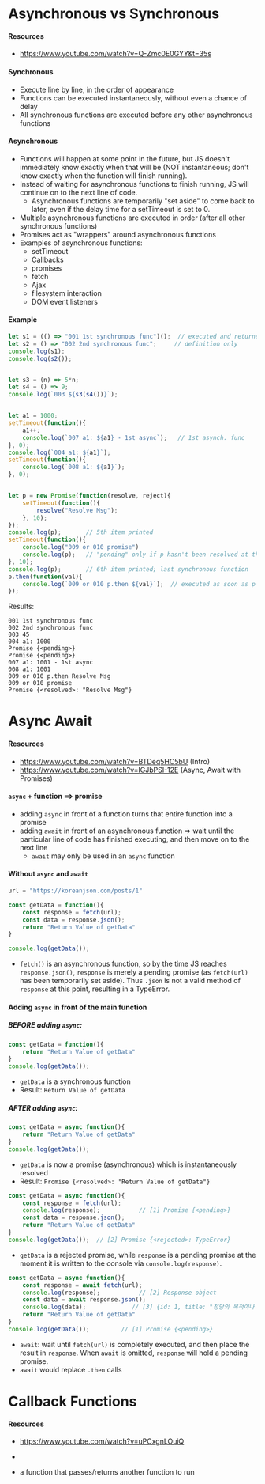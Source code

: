 # Asynchronous vs Synchronous

#### Resources

- https://www.youtube.com/watch?v=Q-Zmc0E0GYY&t=35s



#### Synchronous

- Execute line by line, in the order of appearance
- Functions can be executed instantaneously, without even a chance of delay
- All synchronous functions are executed before any other asynchronous functions



#### Asynchronous

- Functions will happen at some point in the future, but JS doesn't immediately know exactly when that will be (NOT instantaneous; don't know exactly when the function will finish running).
- Instead of waiting for asynchronous functions to finish running, JS will continue on to the next line of code.
  - Asynchronous functions are temporarily "set aside" to come back to later, even if the delay time for a setTimeout is set to 0.
- Multiple asynchronous functions are executed in order (after all other synchronous functions)
- Promises act as "wrappers" around asynchronous functions
- Examples of asynchronous functions:
  - setTimeout
  - Callbacks
  - promises
  - fetch
  - Ajax
  - filesystem interaction
  - DOM event listeners



#### Example

```javascript
let s1 = (() => "001 1st synchronous func")();  // executed and returned
let s2 = () => "002 2nd synchronous func";     // definition only
console.log(s1);
console.log(s2());


let s3 = (n) => 5*n;
let s4 = () => 9;
console.log(`003 ${s3(s4())}`);


let a1 = 1000;
setTimeout(function(){
    a1++;
    console.log(`007 a1: ${a1} - 1st async`);   // 1st asynch. func
}, 0);
console.log(`004 a1: ${a1}`);
setTimeout(function(){
    console.log(`008 a1: ${a1}`);
}, 0);


let p = new Promise(function(resolve, reject){
    setTimeout(function(){
        resolve("Resolve Msg");
    }, 10);
});
console.log(p);       // 5th item printed
setTimeout(function(){
    console.log("009 or 010 promise")
    console.log(p);   // "pending" only if p hasn't been resolved at this point
}, 10);
console.log(p);       // 6th item printed; last synchronous function
p.then(function(val){
    console.log(`009 or 010 p.then ${val}`);  // executed as soon as p is resolved
});
```

Results:

```
001 1st synchronous func
002 2nd synchronous func
003 45
004 a1: 1000
Promise {<pending>}
Promise {<pending>}
007 a1: 1001 - 1st async
008 a1: 1001
009 or 010 p.then Resolve Msg
009 or 010 promise
Promise {<resolved>: "Resolve Msg"}
```







# Async Await

#### Resources

- https://www.youtube.com/watch?v=BTDeq5HC5bU (Intro)
- https://www.youtube.com/watch?v=lGJbPSI-12E (Async, Await with Promises)



#### `async` + function ==> promise

- adding `async` in front of a function turns that entire function into a promise
- adding `await` in front of an asynchronous function => wait until the particular line of code has finished executing, and then move on to the next line
  - `await` may only be used in an `async` function



#### Without `async` and `await`

```javascript
url = "https://koreanjson.com/posts/1"

const getData = function(){
    const response = fetch(url);
    const data = response.json();
    return "Return Value of getData"
}

console.log(getData());
```

- `fetch()` is an asynchronous function, so by the time JS reaches `response.json()`, `response` is merely a pending promise (as `fetch(url)` has been temporarily set aside). Thus `.json` is not a valid method of `response` at this point, resulting in a TypeError.



#### Adding `async` in front of the main function

##### BEFORE adding `async`:

```javascript
const getData = function(){
    return "Return Value of getData"
}
console.log(getData());
```

- `getData` is a synchronous function
- Result: `Return Value of getData`

##### AFTER adding `async`:

```javascript
const getData = async function(){
    return "Return Value of getData"
}
console.log(getData());
```

- `getData` is now a promise (asynchronous) which is instantaneously resolved
- Result: `Promise {<resolved>: "Return Value of getData"}`

```javascript
const getData = async function(){
    const response = fetch(url);
    console.log(response);           // [1] Promise {<pending>}
    const data = response.json();
    return "Return Value of getData"
}
console.log(getData());  // [2] Promise {<rejected>: TypeError}
```

- `getData` is a rejected promise, while `response` is a pending promise at the moment it is written to the console via `console.log(response)`.

```javascript
const getData = async function(){
    const response = await fetch(url);
    console.log(response);           // [2] Response object
    const data = await response.json();
    console.log(data);             // [3] {id: 1, title: "정당의 목적이나 활동이 ...
    return "Return Value of getData"
}
console.log(getData());         // [1] Promise {<pending>}
```

- `await`: wait until `fetch(url)` is completely executed, and then place the result in `response`. When `await` is omitted, `response` will hold a pending promise.
- `await` would replace `.then` calls















# Callback Functions

#### Resources

- https://www.youtube.com/watch?v=uPCxgnLOuiQ





- 
- a function that passes/returns another function to run






